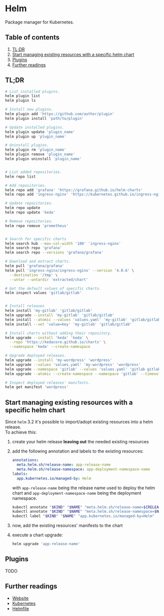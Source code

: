 # Helm

Package manager for Kubernetes.

## Table of contents <!-- omit in toc -->

1. [TL;DR](#tldr)
1. [Start managing existing resources with a specific helm chart](#start-managing-existing-resources-with-a-specific-helm-chart)
1. [Plugins](#plugins)
1. [Further readings](#further-readings)

## TL;DR

```sh
# List installed plugins.
helm plugin list
helm plugin ls

# Install new plugins.
helm plugin add 'https://github.com/author/plugin'
helm plugin install 'path/to/plugin'

# Update installed plugins.
helm plugin update 'plugin_name'
helm plugin up 'plugin_name'

# Uninstall plugins.
helm plugin rm 'plugin_name'
helm plugin remove 'plugin_name'
helm plugin uninstall 'plugin_name'


# List added repositories.
helm repo list

# Add repositories.
helm repo add 'grafana' 'https://grafana.github.io/helm-charts'
helm repo add 'ingress-nginx' 'https://kubernetes.github.io/ingress-nginx'

# Update repositories.
helm repo update
helm repo update 'keda'

# Remove repositories.
helm repo remove 'prometheus'


# Search for specific charts
helm search hub --max-col-width '100' 'ingress-nginx'
helm search repo 'grafana'
helm search repo --versions 'grafana/grafana'

# Download and extract charts.
helm pull 'grafana/grafana'
helm pull 'ingress-nginx/ingress-nginx' --version '4.0.6' \
  --destination '/tmp' \
  --untar --untardir 'extracted/chart'

# Get the default values of specific charts.
helm inspect values 'gitlab/gitlab'


# Install releases
helm install 'my-gitlab' 'gitlab/gitlab'
helm upgrade --install 'my-gitlab' 'gitlab/gitlab'
helm install --atomic --values 'values.yaml' 'my-gitlab' 'gitlab/gitlab'
helm install --set 'value=key' 'my-gitlab' 'gitlab/gitlab'

# Install charts without adding their repository.
helm upgrade --install 'keda' 'keda' \
  --repo 'https://kedacore.github.io/charts' \
  --namespace 'keda' --create-namespace

# Upgrade deployed releases.
helm upgrade --install 'my-wordpress' 'wordpress'
helm upgrade --values 'values.yaml' 'my-wordpress' 'wordpress'
helm upgrade --namespace 'gitlab' --values 'values.yaml' 'gitlab gitlab/gitlab' --dry-run
helm upgrade --atomic --create-namespace --namespace 'gitlab' --timeout 0 --values 'values.yaml' 'gitlab' 'gitlab/gitlab' --debug

# Inspect deployed releases' manifests.
helm get manifest 'wordpress'
```

## Start managing existing resources with a specific helm chart

Since `helm` 3.2 it's possible to import/adopt existing resources into a helm release.<br/>
To achieve this:

1. create your helm release **leaving out** the needed existing resources
1. add the following annotation and labels to the existing resources:

   ```yaml
   annotations:
     meta.helm.sh/release-name: app-release-name
     meta.helm.sh/release-namespace: app-deployment-namespace-name
   labels:
     app.kubernetes.io/managed-by: Helm
   ```

   with `app-release-name` being the release name used to deploy the helm chart and `app-deployment-namespace-name` being the deployment namespace.

   ```sh
   kubectl annotate "$KIND" "$NAME" "meta.helm.sh/release-name=${RELEASE_NAME}"
   kubectl annotate "$KIND" "$NAME" "meta.helm.sh/release-namespace=$NAMESPACE"
   kubectl label "$KIND" "$NAME" "app.kubernetes.io/managed-by=Helm"
   ```

1. now, add the existing resources' manifests to the chart
1. execute a chart upgrade:

   ```sh
   helm upgrade 'app-release-name'
   ```

## Plugins

TODO

## Further readings

- [Website]
- [Kubernetes]
- [Helmfile]

<!--
  References
  -->

<!-- Upstream -->
[website]: https://helm.sh/

<!-- Knowledge base -->
[helmfile]: helmfile.md
[kubernetes]: README.md
